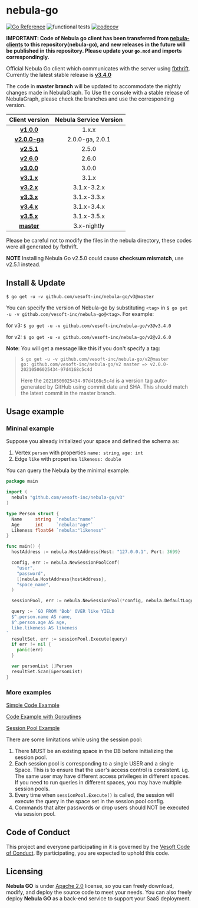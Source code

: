 # nebula-go

[![Go Reference](https://pkg.go.dev/badge/github.com/vesoft-inc/nebula-go/v3.svg)](https://pkg.go.dev/github.com/vesoft-inc/nebula-go/v3)
![functional tests](https://github.com/vesoft-inc/nebula-go/actions/workflows/test.yaml/badge.svg)
[![codecov](https://codecov.io/gh/vesoft-inc/nebula-go/branch/master/graph/badge.svg?token=dzUo5KdSux)](https://codecov.io/gh/vesoft-inc/nebula-go)

**IMPORTANT: Code of Nebula go client has been transferred from [nebula-clients](https://github.com/vesoft-inc/nebula-clients) to this repository(nebula-go), and new releases in the future will be published in this repository.
Please update your `go.mod` and imports correspondingly.**

Official Nebula Go client which communicates with the server using [fbthrift](https://github.com/vesoft-inc/fbthrift/). Currently the latest stable release is **[v3.4.0](https://github.com/vesoft-inc/nebula-go/tree/release-v3.4)**

The code in **master branch** will be updated to accommodate the nightly changes made in NebulaGraph.
To Use the console with a stable release of NebulaGraph, please check the branches and use the corresponding version.

|                             Client version                              | Nebula Service Version |
| :---------------------------------------------------------------------: | :--------------------: |
|     **[v1.0.0](https://github.com/vesoft-inc/nebula-go/tree/v1.0)**     |         1.x.x          |
| **[v2.0.0-ga](https://github.com/vesoft-inc/nebula-go/tree/v2.0.0-ga)** |    2.0.0-ga, 2.0.1     |
|    **[v2.5.1](https://github.com/vesoft-inc/nebula-go/tree/v2.5.1)**    |         2.5.0          |
|    **[v2.6.0](https://github.com/vesoft-inc/nebula-go/tree/v2.6.0)**    |         2.6.0          |
|    **[v3.0.0](https://github.com/vesoft-inc/nebula-go/tree/v3.0.0)**    |         3.0.0          |
|    **[v3.1.x](https://github.com/vesoft-inc/nebula-go/tree/v3.1.0)**    |         3.1.x          |
|    **[v3.2.x](https://github.com/vesoft-inc/nebula-go/tree/v3.2.0)**    |      3.1.x-3.2.x       |
|    **[v3.3.x](https://github.com/vesoft-inc/nebula-go/tree/v3.3.0)**    |      3.1.x-3.3.x       |
|    **[v3.4.x](https://github.com/vesoft-inc/nebula-go/tree/v3.4.0)**    |      3.1.x-3.4.x       |
|    **[v3.5.x](https://github.com/vesoft-inc/nebula-go/tree/v3.5.0)**    |      3.1.x-3.5.x       |
|    **[master](https://github.com/vesoft-inc/nebula-go/tree/master)**    |      3.x-nightly       |

Please be careful not to modify the files in the nebula directory, these codes were all generated by fbthrift.

**NOTE** Installing Nebula Go v2.5.0 could cause **checksum mismatch**, use v2.5.1 instead.

## Install & Update

```shell
$ go get -u -v github.com/vesoft-inc/nebula-go/v3@master
```

You can specify the version of Nebula-go by substituting `<tag>` in `$ go get -u -v github.com/vesoft-inc/nebula-go@<tag>`.
For example:

  for v3: `$ go get -u -v github.com/vesoft-inc/nebula-go/v3@v3.4.0`

  for v2: `$ go get -u -v github.com/vesoft-inc/nebula-go/v2@v2.6.0`

**Note**: You will get a message like this if you don't specify a tag:

> ```shell
> $ go get -u -v github.com/vesoft-inc/nebula-go/v2@master
> go: github.com/vesoft-inc/nebula-go/v2 master => v2.0.0-20210506025434-97d4168c5c4d
> ```
>
> Here the `20210506025434-97d4168c5c4d` is a version tag auto-generated by GitHub using commit date and SHA.
> This should match the latest commit in the master branch.

## Usage example

### Mininal example

Suppose you already initialized your space and defined the schema as:
1. Vertex `person` with properties `name: string`, `age: int`
2. Edge `like` with properties `likeness: double`

You can query the Nebula by the minimal example:

```go
package main

import (
  nebula "github.com/vesoft-inc/nebula-go/v3"
)

type Person struct {
  Name     string  `nebula:"name"`
  Age      int     `nebula:"age"`
  Likeness float64 `nebula:"likeness"`
}

func main() {
  hostAddress := nebula.HostAddress{Host: "127.0.0.1", Port: 3699}

  config, err := nebula.NewSessionPoolConf(
    "user",
    "password",
    []nebula.HostAddress{hostAddress},
    "space_name",
  )

  sessionPool, err := nebula.NewSessionPool(*config, nebula.DefaultLogger{})

  query := `GO FROM 'Bob' OVER like YIELD
  $^.person.name AS name,
  $^.person.age AS age,
  like.likeness AS likeness
`
  resultSet, err := sessionPool.Execute(query)
  if err != nil {
    panic(err)
  }

  var personList []Person
  resultSet.Scan(&personList)
}
```

### More examples

[Simple Code Example](https://github.com/vesoft-inc/nebula-go/tree/master/examples/basic_example/graph_client_basic_example.go)

[Code Example with Goroutines](https://github.com/vesoft-inc/nebula-go/tree/master/examples/goroutines_example/graph_client_goroutines_example.go)

[Session Pool Example](https://github.com/vesoft-inc/nebula-go/blob/master/examples/session_pool_example/session_pool_example.go)

There are some limitations while using the session pool:
1. There MUST be an existing space in the DB before initializing the session pool.
2. Each session pool is corresponding to a single USER and a single Space. This is to ensure that the user's access control is consistent. i.g. The same user may have different access privileges in different spaces. If you need to run queries in different spaces, you may have multiple session pools.
3. Every time when `sessionPool.Execute()` is called, the session will execute the query in the space set in the session pool config.
4. Commands that alter passwords or drop users should NOT be executed via session pool.

## Code of Conduct

This project and everyone participating in it is governed by the
[Vesoft Code of Conduct](CODE_OF_CONDUCT.md). By participating, you are
expected to uphold this code.

## Licensing

**Nebula GO** is under [Apache 2.0](https://www.apache.org/licenses/LICENSE-2.0) license, so you can freely download, modify, and deploy the source code to meet your needs. You can also freely deploy **Nebula GO** as a back-end service to support your SaaS deployment.
